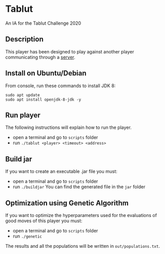 # Tablut
An IA for the Tablut Challenge 2020

## Description
This player has been designed to play against another player communicating through a [server](https://github.com/AGalassi/TablutCompetition).

## Install on Ubuntu/Debian
From console, run these commands to install JDK 8:
```
sudo apt update
sudo apt install openjdk-8-jdk -y
```

## Run player
The following instructions will explain how to run the player.
* open a terminal and go to `scripts` folder
* run `./tablut <player> <timeout> <address>`

## Build jar
If you want to create an executable .jar file you must:
* open a terminal and go to `scripts` folder
* run `./buildjar`
You can find the generated file in the `jar` folder

## Optimization using Genetic Algorithm
If you want to optimize the hyperparameters used for the evaluations of good moves of this player you must:
* open a terminal and go to `scripts` folder
* run `./genetic`

The results and all the populations will be written in `out/populations.txt`.
